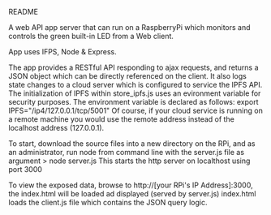 README

A web API app server that can run on a RaspberryPi which monitors and controls the green built-in LED from a Web client.

App uses IFPS, Node & Express. 

The app provides a RESTful API responding to ajax requests, and returns a JSON object which can be directly referenced on the client.
It also logs state changes to a cloud server which is configured to service the IPFS API. The initialization of IPFS within store_ipfs.js uses an evironment variable for security purposes. The environment variable is declared as follows:
    export IPFS="/ip4/127.0.0.1/tcp/5001"
Of course, if your cloud service is running on a remote machine you would use the remote address instead of the localhost address (127.0.0.1).

To start, download the source files into a new directory on the RPi, and as an administrator, run node from command line with the server.js file as argument
    > node server.js
This starts the http server on localthost using port 3000

To view the exposed data, browse to http://[your RPi's IP Address]:3000, the index.html will be loaded ad displayed (served by server.js) 
index.html loads the client.js file which contains the JSON query logic.
